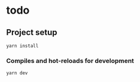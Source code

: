 # todo

## Project setup
```
yarn install
```

### Compiles and hot-reloads for development
```
yarn dev
```